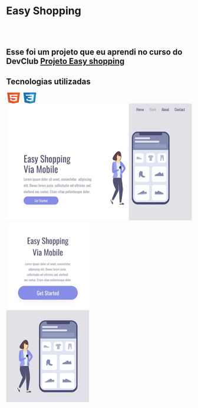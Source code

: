 
<h1>Easy Shopping</h1>
<br>
<br>

<h2>Esse foi um projeto que eu aprendi no curso do DevClub <a href="https://suzimaramoura.github.io/easy-shopping/"> Projeto Easy shopping</a></h2>
<h2>Tecnologias utilizadas</h2>
<div>
   <img align="center" alt="logo-HTML" height="30" width="40" src="https://raw.githubusercontent.com/devicons/devicon/master/icons/html5/html5-original.svg">
   <img align="center" alt="logo-CSS" height="30" width="40" src="https://raw.githubusercontent.com/devicons/devicon/master/icons/css3/css3-original.svg">
</div>
<img src="https://github.com/SuzimaraMoura/easy-shopping/blob/main/assets/desktop.jpg?raw=true" />
<br>
<img src="https://github.com/SuzimaraMoura/easy-shopping/blob/main/assets/mobile.jpg?raw=true"/>
